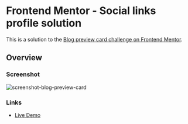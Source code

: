 # Frontend Mentor - Social links profile solution

This is a solution to the [Blog preview card challenge on Frontend Mentor](https://www.frontendmentor.io/challenges/blog-preview-card-ckPaj01IcS).

## Overview

### Screenshot
![screenshot-blog-preview-card](https://github.com/user-attachments/assets/52a731b1-73b6-4f09-b695-dc3f42823703)

### Links

-   [Live Demo]([https://simple-blog-preview-card.netlify.app/](https://social-card-profile-fm.netlify.app/))
